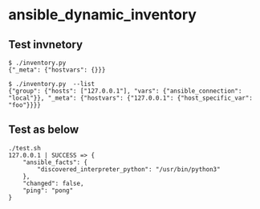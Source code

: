 # ansible_dynamic_inventory

## Test invnetory 

```
$ ./inventory.py 
{"_meta": {"hostvars": {}}}

$ ./inventory.py  --list
{"group": {"hosts": ["127.0.0.1"], "vars": {"ansible_connection": "local"}}, "_meta": {"hostvars": {"127.0.0.1": {"host_specific_var": "foo"}}}}

```


## Test as below

```
./test.sh 
127.0.0.1 | SUCCESS => {
    "ansible_facts": {
        "discovered_interpreter_python": "/usr/bin/python3"
    },
    "changed": false,
    "ping": "pong"
}

```